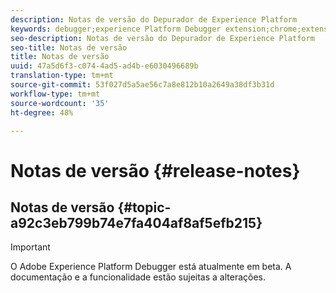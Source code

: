 ```yaml
---
description: Notas de versão do Depurador de Experience Platform
keywords: debugger;experience Platform Debugger extension;chrome;extension;release notes
seo-description: Notas de versão do Depurador de Experience Platform
seo-title: Notas de versão
title: Notas de versão
uuid: 47a5d6f3-c074-4ad5-ad4b-e6030496689b
translation-type: tm+mt
source-git-commit: 53f027d5a5ae56c7a8e812b10a2649a38df3b31d
workflow-type: tm+mt
source-wordcount: '35'
ht-degree: 48%

---
```



# Notas de versão {#release-notes}

## Notas de versão {#topic-a92c3eb799b74e7fa404af8af5efb215}

>[!IMPORTANT]
>
>O Adobe Experience Platform Debugger está atualmente em beta. A documentação e a funcionalidade estão sujeitas a alterações.
